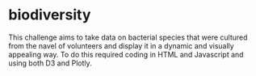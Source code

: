 # biodiversity
This challenge aims to take data on bacterial species that were cultured from the navel of volunteers and display it in a dynamic and visually appealing way. To do this required coding in HTML and Javascript and using both D3 and Plotly.
